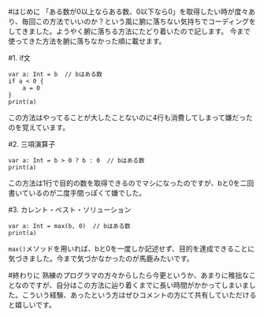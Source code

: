 <!-- title:Swift：「ある数が0以上ならある数、0未満なら0」をスマートに取得する方法 -->
#はじめに
「ある数が0以上ならある数、0以下なら0」を取得したい時が度々あり、毎回この方法でいいのか？という風に腑に落ちない気持ちでコーディングをしてきました。ようやく腑に落ちる方法にたどり着いたので記します。
今まで使ってきた方法を腑に落ちなかった順に載せます。

#1. if文
```swift:
var a: Int = b  // bはある数
if a < 0 {
    a = 0
}
print(a)
```

この方法はやってることが大したことないのに4行も消費してしまって嫌だったのを覚えています。

#2. 三項演算子
```swift:
var a: Int = b > 0 ? b : 0  // bはある数
print(a)
```

この方法は1行で目的の数を取得できるのでマシになったのですが、bと0を二回書いているのが二度手間っぽくて嫌でした。

#3. カレント・ベスト・ソリューション
```swift:
var a: Int = max(b, 0)  // bはある数
print(a)
```

`max()`メソッドを用いれば、bと0を一度しか記述せず、目的を達成できることに気づきました。今まで気づかなかったのが馬鹿みたいです。

#終わりに
熟練のプログラマの方々からしたら今更というか、あまりに稚拙なことなのですが、自分はこの方法に辿り着くまでに長い時間がかかってしまいました。こういう経験、あったという方はぜひコメントの方にて共有していただけると嬉しいです。
